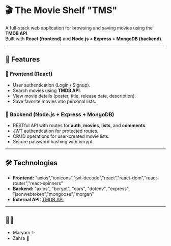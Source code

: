 # 🎬 The Movie Shelf "TMS"

A full-stack web application for browsing and saving movies using the
**TMDB API**.\
Built with **React (frontend)** and **Node.js + Express + MongoDB
(backend)**.

------------------------------------------------------------------------

## 🚀 Features

### 🔹 Frontend (React)

-   User authentication (Login / Signup).
-   Search movies using **TMDB API**.
-   View movie details (poster, title, release date, description).
-   Save favorite movies into personal lists.

### 🔹 Backend (Node.js + Express + MongoDB)

-   RESTful API with routes for **auth**, **movies**, **lists**, and
    **comments**.
-   JWT authentication for protected routes.
-   CRUD operations for user-created movie lists.
-   Secure password hashing with bcrypt.

------------------------------------------------------------------------

## 🛠️ Technologies

-   **Frontend:** "axios","ionicons","jwt-decode","react","react-dom","react-router","react-spinners"
-   **Backend:**  "axios",  "bcrypt",  "cors",  "dotenv",  "express", "jsonwebtoken","mongoose","morgan"
-   **External API:** [TMDB API](https://developer.themoviedb.org/)

------------------------------------------------------------------------
## 👩‍💻 

-   Maryam ✨
-   Zahra 🌸

